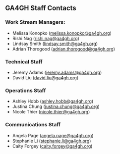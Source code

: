 ## GA4GH Staff Contacts

### Work Stream Managers:
* Melissa Konopko ([melissa.konopko@ga4gh.org](melissa.konopko@ga4gh.org))
* Rishi Nag ([rishi.nag@ga4gh.org](rishi.nag@ga4gh.org)) 
* Lindsay Smith ([lindsay.smith@ga4gh.org](lindsay.smith@ga4gh.org))
* Adrian Thorogood ([adrian.thorogood@ga4gh.org](adrian.thorogood@ga4gh.org))

### Technical Staff
* Jeremy Adams ([jeremy.adams@ga4gh.org](jeremy.adams@ga4gh.org))
* David Liu ([david.liu@ga4gh.org](david.liu@ga4gh.org))

### Operations Staff
* Ashley Hobb ([ashley.hobb@ga4gh.org](ashley.hobb@ga4gh.org))
* Justina Chung ([justina.chung@ga4gh.org](justina.chung@ga4gh.org))
* Nicole Thier ([nicole.thier@ga4gh.org](nicole.thier@ga4gh.org))

### Communications Staff
* Angela Page ([angela.page@ga4gh.org](angela.page@ga4gh.org))
* Stephanie Li ([stephanie.li@ga4gh.org](stephanie.li@ga4gh.org))
* Caity Forgey ([caity.forgey@ga4gh.org](caity.forgey@ga4gh.org))

